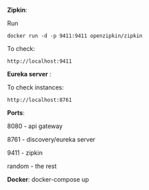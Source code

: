 **Zipkin**:

Run
```
docker run -d -p 9411:9411 openzipkin/zipkin
```
To check:
```
http://localhost:9411
```



**Eureka server** :

To check instances:
```
http://localhost:8761
```


**Ports**:

8080 - api gateway

8761 - discovery/eureka server

9411 - zipkin

random - the rest

**Docker**:
docker-compose up
